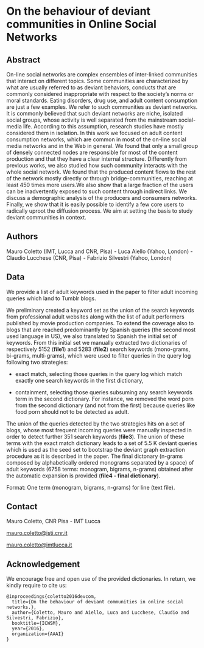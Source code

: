 # On the behaviour of deviant communities in Online Social Networks

## Abstract

On-line social networks are complex ensembles of inter-linked communities that interact on different topics.
Some communities are characterized by what are usually referred to as deviant behaviors, conducts that are commonly considered inappropriate with respect to the society’s norms or moral standards. Eating disorders, drug use, and adult content consumption are just a few examples. We refer to such communities as deviant networks. It is commonly believed that such deviant networks are niche, isolated social groups, whose activity is well separated from the mainstream social-media life. According to this assumption, research studies have mostly considered them in isolation. In this work we focused on adult content consumption networks, which are common in most of the on-line social media networks and in the Web in general. We found that only a small group of densely connected nodes are responsible for most of the content production and that they have a clear internal structure. Differently from previous works, we also studied how such community interacts with the whole social network. We found that the produced content flows to the rest of the network mostly directly or through bridge-communities, reaching at least 450 times more users.We also show that a large fraction of the users can be inadvertently exposed to such content through indirect links. We discuss a demographic analysis of the producers and consumers networks. 
Finally, we show that it is easily possible to identify a few core users to radically uproot the diffusion process. We aim at setting the basis to study deviant communities in context.

## Authors

Mauro Coletto (IMT, Lucca and CNR, Pisa) - Luca Aiello (Yahoo, London) - Claudio Lucchese (CNR, Pisa) - Fabrizio Silvestri (Yahoo, London)

## Data

We provide a list of adult keywords used in the paper to filter adult incoming queries which land to Tumblr blogs.

We preliminary created a keyword set as the union of the search keywords from professional adult websites along with the list of adult performers published by movie production companies. 
To extend the coverage also to blogs that are reached predominantly by Spanish queries (the second most used language in US), we also translated to Spanish the initial set of keywords.
From this initial set we manually extracted two dictionaries of respectively 5152 (**file1**) and 5283 (**file2**) search keywords (mono-grams, bi-grams, multi-grams), which were used to filter queries in the query log following two strategies: 

- exact match, selecting those queries in the query log which match exactly one search keywords in the first dictionary, 

- containment, selecting those queries subsuming any search keywords term in the second dictionary. For instance, we removed the word porn from the second dictionary (and not from the first) because queries like food porn should not to be detected as adult.

The union of the queries detected by the two strategies hits on a set of blogs, whose most frequent incoming queries were manually inspected in order to detect further 351 search keywords (**file3**).
The union of these terms with the exact match dictionary leads to a set of 5.5 K deviant queries which is used as the seed set to bootstrap the deviant graph extraction procedure as it is described in the paper. The final dictonary (n-grams composed by alphabetically ordered monograms separated by a space) of adult keywords (6758 terms: monogram, bigrams, n-grams) obtained after the automatic expansion is provided (**file4 - final dictionary**).

Format: One term (monogram, bigrams, n-grams) for line (text file). 

## Contact

Mauro Coletto, CNR Pisa - IMT Lucca

mauro.coletto@isti.cnr.it

mauro.coletto@imtlucca.it


## Acknowledgement

We encourage free and open use of the provided dictionaries. In return, we kindly require to cite us:

```
@inproceedings{coletto2016devcom,
  title={On the behaviour of deviant communities in online social networks.},
  author={Coletto, Mauro and Aiello, Luca and Lucchese, Claudio and Silvestri, Fabrizio},
  booktitle={ICWSM},
  year={2016},
  organization={AAAI}
}
```
